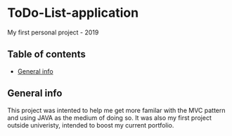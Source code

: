 # ToDo-List-application

My first personal project - 2019

## Table of contents
* [General info](#general-info)


## General info
This project was intented to help me get more familar with the MVC pattern and using JAVA as the medium of doing so.
It was also my first project outside univeristy, intended to boost my current portfolio.
	
